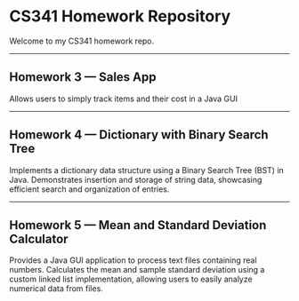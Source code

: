 # CS341 Homework Repository

Welcome to my CS341 homework repo.  

---

## Homework 3 — Sales App

Allows users to simply track items and their cost in a Java GUI

---

## Homework 4 — Dictionary with Binary Search Tree

Implements a dictionary data structure using a Binary Search Tree (BST) in Java. Demonstrates insertion and storage of string data, showcasing efficient search and organization of entries.

---

## Homework 5 — Mean and Standard Deviation Calculator

Provides a Java GUI application to process text files containing real numbers. Calculates the mean and sample standard deviation using a custom linked list implementation, allowing users to easily analyze numerical data from files.
